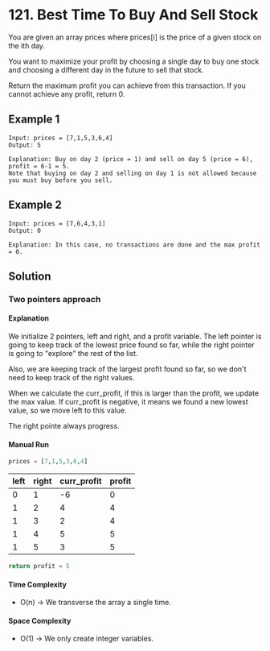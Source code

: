 # 121. Best Time To Buy And Sell Stock

You are given an array prices where prices[i] is the price of a given stock on the ith day.

You want to maximize your profit by choosing a single day to buy one stock and choosing a different day in the future to sell that stock.

Return the maximum profit you can achieve from this transaction. If you cannot achieve any profit, return 0.

## Example 1

```shell
Input: prices = [7,1,5,3,6,4]
Output: 5

Explanation: Buy on day 2 (price = 1) and sell on day 5 (price = 6), profit = 6-1 = 5.
Note that buying on day 2 and selling on day 1 is not allowed because you must buy before you sell.
```

## Example 2

```shell
Input: prices = [7,6,4,3,1]
Output: 0

Explanation: In this case, no transactions are done and the max profit = 0.
```

## Solution

### Two pointers approach

#### Explanation
We initialize 2 pointers, left and right, and a profit variable.
The left pointer is going to keep track of the lowest price found so far,
while the right pointer is going to "explore" the rest of the list.

Also, we are keeping track of the largest profit found so far, so we 
don't need to keep track of the right values.

When we calculate the curr_profit, if this is larger than the profit,
we update the max value.
If curr_profit is negative, it means we found a new lowest value,
so we move left to this value.

The right pointe always progress.

#### Manual Run

```python
prices = [7,1,5,3,6,4]
```

left | right | curr_profit | profit
---- | ----- | ----------- | ------
0 | 1 | -6 | 0
1 | 2 | 4 | 4
1 | 3 | 2 | 4
1 | 4 | 5 | 5
1 | 5 | 3 | 5

```python
return profit = 5
```
#### Time Complexity

- O(n) -> We transverse the array a single time.

#### Space Complexity

- O(1) -> We only create integer variables.
